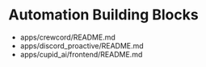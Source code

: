 # Automation Building Blocks

- apps/crewcord/README.md
- apps/discord_proactive/README.md
- apps/cupid_ai/frontend/README.md